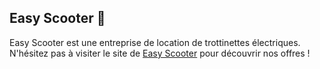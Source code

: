 ## Easy Scooter 👋

Easy Scooter est une entreprise de location de trottinettes électriques.<br>
N'hésitez pas à visiter le site de [Easy Scooter](https://easy-scooter.fr) pour découvrir nos offres !
<!--

**Here are some ideas to get you started:**

🙋‍♀️ A short introduction - what is your organization all about?
🌈 Contribution guidelines - how can the community get involved?
👩‍💻 Useful resources - where can the community find your docs? Is there anything else the community should know?
🍿 Fun facts - what does your team eat for breakfast?
🧙 Remember, you can do mighty things with the power of [Markdown](https://docs.github.com/github/writing-on-github/getting-started-with-writing-and-formatting-on-github/basic-writing-and-formatting-syntax)
-->
